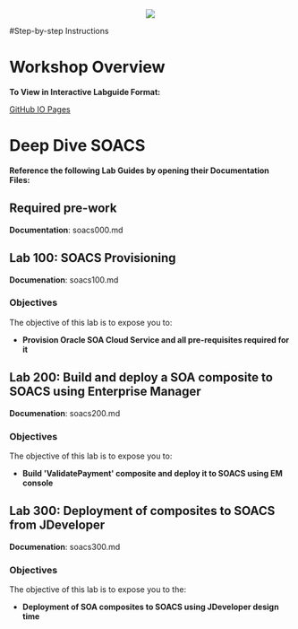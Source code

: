 <center>
<img src="https://cloudaccelerate.github.io/TTC-CommonContent/images/ttc-logo.png" />
</center> 

#Step-by-step Instructions

# Workshop Overview

**To View in Interactive Labguide Format:**  

[GitHub IO Pages](https://rebrand.ly/ttcsoacslab)

# Deep Dive SOACS

**Reference the following Lab Guides by opening their Documentation Files:**

## Required pre-work

**Documentation**: soacs000.md

## Lab 100: SOACS Provisioning

**Documenation**: soacs100.md

### Objectives

The objective of this lab is to expose you to:

- **Provision Oracle SOA Cloud Service and all pre-requisites required for it**

## Lab 200: Build and deploy a SOA composite to SOACS using Enterprise Manager

**Documenation**: soacs200.md

### Objectives

The objective of this lab is to expose you to:

- **Build 'ValidatePayment' composite and deploy it to SOACS using EM console**

## Lab 300: Deployment of composites to SOACS from JDeveloper

**Documenation**: soacs300.md

### Objectives

The objective of this lab is to expose you to the:

- **Deployment of SOA composites to SOACS using JDeveloper design time**
